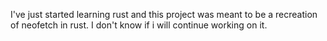 I've just started learning rust and this project was meant to be a recreation of neofetch in rust. I don't know if i will continue working on it.

